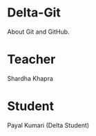 # Delta-Git
About Git and GitHub.

# Teacher
Shardha Khapra

# Student 
Payal Kumari (Delta Student)